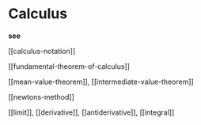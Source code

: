 # Calculus

**see**

[[calculus-notation]]

[[fundamental-theorem-of-calculus]]

[[mean-value-theorem]], [[intermediate-value-theorem]]

[[newtons-method]]

[[limit]], [[derivative]], [[antiderivative]], [[integral]]
